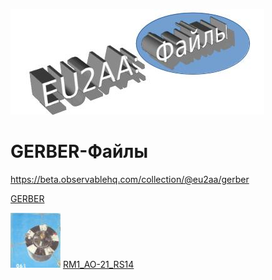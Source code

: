 ![Файлы](photo/E_Files.jpg)

# GERBER-Файлы
https://beta.observablehq.com/collection/@eu2aa/gerber

[GERBER](GERBER.md)

[![RM1_AO-21_RS14](photo/28.jpg)](http://eu2aa.qrz.ru/rm1.html) [ RM1_AO-21_RS14 ](http://eu2aa.qrz.ru/rm1.html)
